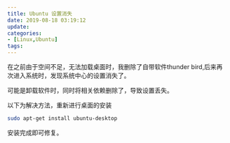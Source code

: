 ```yaml
---
title: Ubuntu 设置消失
date: 2019-08-18 03:19:12
update:
categories:
- [Linux,Ubuntu]
tags:
---
```



在之前由于空间不足，无法加载桌面时，我删除了自带软件thunder bird,后来再次进入系统时，发现系统中心的设置消失了。

可能是卸载软件时，同时将相关依赖删除了，导致设置丢失。

以下为解决方法，重新进行桌面的安装

```bash
sudo apt-get install ubuntu-desktop
```
安装完成即可修复。